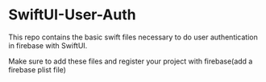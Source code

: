 # SwiftUI-User-Auth

This repo contains the basic swift files necessary to do user authentication in firebase with SwiftUI. 

Make sure to add these files and register your project with firebase(add a firebase plist file) 
